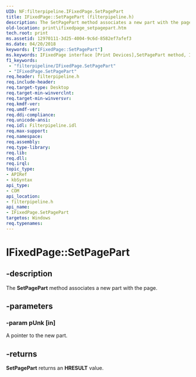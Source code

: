 ```yaml
---
UID: NF:filterpipeline.IFixedPage.SetPagePart
title: IFixedPage::SetPagePart (filterpipeline.h)
description: The SetPagePart method associates a new part with the page.
old-location: print\ifixedpage_setpagepart.htm
tech.root: print
ms.assetid: 12970111-3d25-4004-9c6d-8582ef7afef3
ms.date: 04/20/2018
keywords: ["IFixedPage::SetPagePart"]
ms.keywords: IFixedPage interface [Print Devices],SetPagePart method, IFixedPage.SetPagePart, IFixedPage::SetPagePart, SetPagePart, SetPagePart method [Print Devices], SetPagePart method [Print Devices],IFixedPage interface, filterpipeline/IFixedPage::SetPagePart, filterpipeline_03059a3d-9aac-4ff2-8506-7754327942f6.xml, print.ifixedpage_setpagepart
f1_keywords:
 - "filterpipeline/IFixedPage.SetPagePart"
 - "IFixedPage.SetPagePart"
req.header: filterpipeline.h
req.include-header: 
req.target-type: Desktop
req.target-min-winverclnt: 
req.target-min-winversvr: 
req.kmdf-ver: 
req.umdf-ver: 
req.ddi-compliance: 
req.unicode-ansi: 
req.idl: Filterpipeline.idl
req.max-support: 
req.namespace: 
req.assembly: 
req.type-library: 
req.lib: 
req.dll: 
req.irql: 
topic_type:
- APIRef
- kbSyntax
api_type:
- COM
api_location:
- filterpipeline.h
api_name:
- IFixedPage.SetPagePart
targetos: Windows
req.typenames: 
---
```


# IFixedPage::SetPagePart


## -description


The <b>SetPagePart</b> method associates a new part with the page.


## -parameters




### -param pUnk [in]

A pointer to the new part.


## -returns



<b>SetPagePart</b> returns an <b>HRESULT</b> value.



